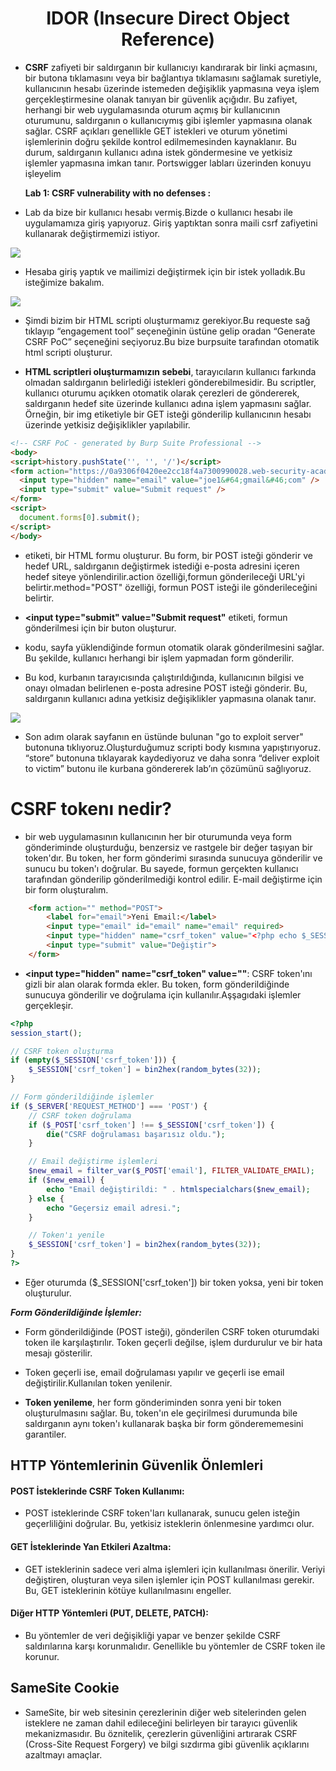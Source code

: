 <h1 align="center">IDOR (Insecure Direct Object Reference)</h1>

- **CSRF** zafiyeti bir saldırganın bir kullanıcıyı kandırarak bir linki açmasını, bir butona tıklamasını veya bir bağlantıya tıklamasını sağlamak suretiyle,
  kullanıcının hesabı üzerinde istemeden değişiklik yapmasına veya işlem gerçekleştirmesine olanak tanıyan bir güvenlik açığıdır.
  Bu zafiyet, herhangi bir web uygulamasında oturum açmış bir kullanıcının oturumunu, saldırganın o kullanıcıymış gibi işlemler yapmasına olanak sağlar.
  CSRF açıkları genellikle GET istekleri ve oturum yönetimi işlemlerinin doğru şekilde kontrol edilmemesinden kaynaklanır.
  Bu durum, saldırganın kullanıcı adına istek göndermesine ve yetkisiz işlemler yapmasına imkan tanır.
  Portswigger labları üzerinden konuyu işleyelim


  **Lab 1: CSRF vulnerability with no defenses :**
- Lab da bize bir kullanıcı hesabı vermiş.Bizde o kullanıcı hesabı ile uygulamamıza giriş yapıyoruz.
   Giriş yaptıktan sonra maili csrf zafiyetini kullanarak değiştirmemizi istiyor. 
  
![](https://github.com/Yakup-uzn/Web-Security/blob/6cda870572837bc0318086e69665714018c3831c/Resimler/1.png)

- Hesaba giriş yaptık ve mailimizi değiştirmek için bir istek yolladık.Bu isteğimize bakalım.

![](https://github.com/Yakup-uzn/Web-Security/blob/6cda870572837bc0318086e69665714018c3831c/Resimler/2.png)

- Şimdi bizim bir HTML scripti oluşturmamız gerekiyor.Bu requeste sağ tıklayıp “engagement tool” seçeneğinin üstüne gelip oradan “Generate CSRF PoC” seçeneğini seçiyoruz.Bu bize burpsuite tarafından otomatik html scripti oluşturur.

- **HTML scriptleri oluşturmamızın sebebi**, tarayıcıların kullanıcı farkında olmadan saldırganın belirlediği istekleri gönderebilmesidir. Bu scriptler, kullanıcı oturumu açıkken otomatik olarak çerezleri de göndererek, saldırganın hedef site üzerinde kullanıcı adına işlem yapmasını sağlar. Örneğin, bir img etiketiyle bir GET isteği gönderilip kullanıcının hesabı üzerinde yetkisiz değişiklikler yapılabilir.

```html
<!-- CSRF PoC - generated by Burp Suite Professional -->
<body>
<script>history.pushState('', '', '/')</script>
<form action="https://0a9306f0420ee2cc18f4a7300990028.web-security-academy.net/my-account/change-email" method="POST">
  <input type="hidden" name="email" value="joe1&#64;gmail&#46;com" />
  <input type="submit" value="Submit request" />
</form>
<script>
  document.forms[0].submit();
</script>
</body>

```

- <form> etiketi, bir HTML formu oluşturur. Bu form, bir POST isteği gönderir ve hedef URL, saldırganın değiştirmek istediği e-posta adresini içeren hedef siteye yönlendirilir.action özelliği,formun gönderileceği URL'yi belirtir.method="POST" özelliği, formun POST isteği ile gönderileceğini belirtir.

- **<input type="submit" value="Submit request"** etiketi, formun gönderilmesi için bir buton oluşturur.
  
- **<script>document.forms[0].submit();</script>** kodu, sayfa yüklendiğinde formun otomatik olarak gönderilmesini sağlar. Bu şekilde, kullanıcı herhangi bir işlem yapmadan form gönderilir.

- Bu kod, kurbanın tarayıcısında çalıştırıldığında, kullanıcının bilgisi ve onayı olmadan belirlenen e-posta adresine POST isteği gönderir. Bu, saldırganın kullanıcı adına yetkisiz değişiklikler yapmasına olanak tanır.

![](https://github.com/Yakup-uzn/Web-Security/blob/6cda870572837bc0318086e69665714018c3831c/Resimler/3.png)

- Son adım olarak sayfanın en üstünde bulunan "go to exploit server" butonuna tıklıyoruz.Oluşturduğumuz scripti body kısmına yapıştırıyoruz. “store” butonuna tıklayarak kaydediyoruz ve  daha sonra “deliver exploit to victim” butonu ile kurbana göndererek lab’ın çözümünü sağlıyoruz.

# CSRF tokenı nedir?
 - bir web uygulamasının kullanıcının her bir oturumunda veya form gönderiminde oluşturduğu, benzersiz ve rastgele bir değer taşıyan bir token'dır.
Bu token, her form gönderimi sırasında sunucuya gönderilir ve sunucu bu token'ı doğrular. Bu sayede, formun gerçekten kullanıcı tarafından gönderilip gönderilmediği kontrol edilir.
E-mail değiştirme için bir form oluşturalım.

```html
    <form action="" method="POST">
        <label for="email">Yeni Email:</label>
        <input type="email" id="email" name="email" required>
        <input type="hidden" name="csrf_token" value="<?php echo $_SESSION['csrf_token']; ?>">
        <input type="submit" value="Değiştir">
    </form>
```
- **<input type="hidden" name="csrf_token" value="<?php echo $_SESSION['csrf_token']; ?>"**: CSRF token'ını gizli bir alan olarak formda ekler. Bu token, form gönderildiğinde sunucuya gönderilir ve doğrulama için kullanılır.Aşşagıdaki işlemler gerçekleşir.

```php
<?php
session_start();

// CSRF token oluşturma
if (empty($_SESSION['csrf_token'])) {
    $_SESSION['csrf_token'] = bin2hex(random_bytes(32));
}

// Form gönderildiğinde işlemler
if ($_SERVER['REQUEST_METHOD'] === 'POST') {
    // CSRF token doğrulama
    if ($_POST['csrf_token'] !== $_SESSION['csrf_token']) {
        die("CSRF doğrulaması başarısız oldu.");
    }

    // Email değiştirme işlemleri
    $new_email = filter_var($_POST['email'], FILTER_VALIDATE_EMAIL);
    if ($new_email) {
        echo "Email değiştirildi: " . htmlspecialchars($new_email);
    } else {
        echo "Geçersiz email adresi.";
    }

    // Token'ı yenile
    $_SESSION['csrf_token'] = bin2hex(random_bytes(32));
}
?>
```
- Eğer oturumda ($_SESSION['csrf_token']) bir token yoksa, yeni bir token oluşturulur.

***Form Gönderildiğinde İşlemler:***

- Form gönderildiğinde (POST isteği), gönderilen CSRF token oturumdaki token ile karşılaştırılır.
Token geçerli değilse, işlem durdurulur ve bir hata mesajı gösterilir.

- Token geçerli ise, email doğrulaması yapılır ve geçerli ise email değiştirilir.Kullanılan token yenilenir.

- **Token yenileme**, her form gönderiminden sonra yeni bir token oluşturulmasını sağlar. Bu, token'ın ele geçirilmesi durumunda bile saldırganın aynı token'ı kullanarak başka bir form gönderememesini garantiler.

## HTTP Yöntemlerinin Güvenlik Önlemleri

#### POST İsteklerinde CSRF Token Kullanımı:
- POST isteklerinde CSRF token'ları kullanarak, sunucu gelen isteğin geçerliliğini doğrular. Bu, yetkisiz isteklerin önlenmesine yardımcı olur.

#### GET İsteklerinde Yan Etkileri Azaltma:
- GET isteklerinin sadece veri alma işlemleri için kullanılması önerilir. Veriyi değiştiren, oluşturan veya silen işlemler için POST kullanılması gerekir. Bu, GET isteklerinin kötüye kullanılmasını engeller.

#### Diğer HTTP Yöntemleri (PUT, DELETE, PATCH):
- Bu yöntemler de veri değişikliği yapar ve benzer şekilde CSRF saldırılarına karşı korunmalıdır. Genellikle bu yöntemler de CSRF token ile korunur.

## SameSite Cookie 
- SameSite, bir web sitesinin çerezlerinin diğer web sitelerinden gelen isteklere ne zaman dahil edileceğini belirleyen bir tarayıcı güvenlik mekanizmasıdır. Bu öznitelik, çerezlerin güvenliğini artırarak CSRF (Cross-Site Request Forgery) ve bilgi sızdırma gibi güvenlik açıklarını azaltmayı amaçlar.
  

  
